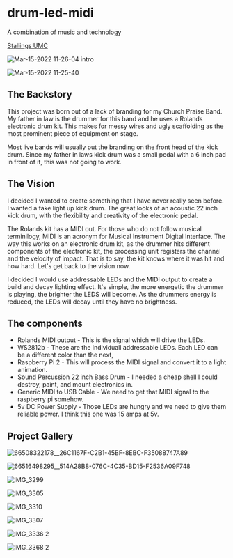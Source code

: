 # drum-led-midi
A combination of music and technology

[Stallings UMC](https://youtu.be/IWWZYP6lm0k?t=2301)


![Mar-15-2022 11-26-04 intro](https://user-images.githubusercontent.com/14132880/158412579-d31e6254-504b-4131-868d-cd07d765ea66.gif)


![Mar-15-2022 11-25-40](https://user-images.githubusercontent.com/14132880/158412607-91cabe65-a40e-46fe-b77a-7616e1f43e2f.gif)


## The Backstory
This project was born out of a lack of branding for my Church Praise Band. My father in law is the drummer for this band and he uses a Rolands electronic drum kit.
This makes for messy wires and ugly scaffolding as the most prominent piece of equipment on stage.

Most live bands will usually put the branding on the front head of the kick drum. Since my father in laws kick drum was a small pedal with a 6 inch pad in front of it,
this was not going to work.


## The Vision
I decided I wanted to create something that I have never really seen before. I wanted a fake light up kick drum. The great looks of an acoustic 22 inch kick drum,
with the flexibility and creativity of the electronic pedal.

The Rolands kit has a MIDI out. For those who do not follow musical terminilogy, MIDI is an acronym for Musical Instrument Digital Interface.
The way this works on an electronic drum kit, as the drummer hits different components of the electronic kit, the processing unit registers the channel and the velocity of impact.
That is to say, the kit knows where it was hit and how hard. Let's get back to the vision now.

I decided I would use addressable LEDs and the MIDI output to create a build and decay lighting effect. It's simple, the more energetic the drummer is playing, the brighter the LEDS will become.
As the drummers energy is reduced, the LEDs will decay until they have no brightness.

## The components
- Rolands MIDI output - This is the signal which will drive the LEDs.
- WS2812b - These are the individuall addressable LEDs. Each LED can be a different color than the next,
- Raspberry Pi 2 - This will process the MIDI signal and convert it to a light animation.
- Sound Percussion 22 inch Bass Drum - I needed a cheap shell I could destroy, paint, and mount electronics in.
- Generic MIDI to USB Cable - We need to get that MIDI signal to the raspberry pi somehow.
- 5v DC Power Supply - Those LEDs are hungry and we need to give them reliable power. I think this one was 15 amps at 5v.

## Project Gallery

![66508322178__26C1167F-C2B1-45BF-8EBC-F35088747A89](https://user-images.githubusercontent.com/14132880/158407315-b74e03a1-e955-4dd1-acf9-1476560de0b0.JPG)

![66516498295__514A28B8-076C-4C35-BD15-F2536A09F748](https://user-images.githubusercontent.com/14132880/158407323-5db7b412-e7de-457d-b73a-decac59e16fc.JPG)

![IMG_3299](https://user-images.githubusercontent.com/14132880/158407331-9c380102-b8b1-4915-aee5-b95857f1a10d.JPG)

![IMG_3305](https://user-images.githubusercontent.com/14132880/158407304-382c87be-7022-411a-9da4-74156efa0d21.JPG)

![IMG_3310](https://user-images.githubusercontent.com/14132880/158407337-da69cf93-5f1e-4d7c-8615-bc415d8a927b.JPG)

![IMG_3307](https://user-images.githubusercontent.com/14132880/158407343-196ad80a-c031-4dff-96f3-5eec52a23133.JPG)

![IMG_3336 2](https://user-images.githubusercontent.com/14132880/158407913-25d1c6a8-3464-4713-9c47-b1f8a49be0b1.JPG)

![IMG_3368 2](https://user-images.githubusercontent.com/14132880/158407925-317c71c6-0bc7-4ceb-8a27-ac5901e95e50.PNG)
